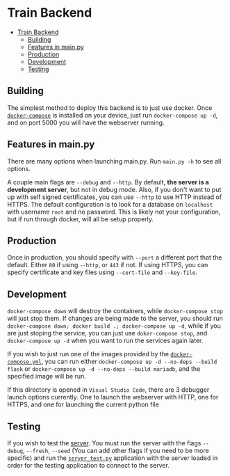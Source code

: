 # Train Backend

- [Train Backend](#train-backend)
  - [Building](#building)
  - [Features in main.py](#features-in-mainpy)
  - [Production](#production)
  - [Development](#development)
  - [Testing](#testing)

## Building

The simplest method to deploy this backend is to just use docker. Once [`docker-compose`](https://docs.docker.com/compose/install/) is installed on your device, just run `docker-compose up -d`, and on port 5000 you will have the webserver running.

## Features in main.py

There are many options when launching main.py. Run `main.py -h` to see all options.

A couple main flags are `--debug` and `--http`. By default, **the server is a development server**, but not in debug mode. Also, if you don't want to put up with self signed certificates, you can use `--http` to use HTTP instead of HTTPS. The default configuration is to look for a database on `localhost` with username `root` and no password. This is likely not your configuration, but if run through docker, will all be setup properly.

## Production

Once in production, you should specify with `--port` a different port that the default. Either `80` if using `--http`, or `443` if not. If using HTTPS, you can specify certificate and key files using `--cert-file` and `--key-file`.

## Development

`docker-compose down` will destroy the containers, while `docker-compose stop` will just stop them. If changes are being made to the server, you should run `docker-compose down; docker build .; docker-compose up -d`, while if you are just stoping the service, you can just use `doker-compose stop`, and `docker-compose up -d` when you want to run the services again later.

If you wish to just run one of the images provided by the [`docker-compose.yml`](/docker-compose.yml), you can run either `docker-compose up -d --no-deps --build flask` or `docker-compose up -d --no-deps --build mariadb`, and the specified image will be run.

If this directory is opened in `Visual Studio Code`, there are 3 debugger launch options currently. One to launch the webserver with HTTP, one for HTTPS, and one for launching the current python file

## Testing

If you wish to test the [server](src/main.py). You must run the server with the flags `--debug`, `--fresh`, `--seed` (You can add other flags if you need to be more specific) and run the [`server_test.py`](tests/server_test.py) application with the server loaded in order for the testing application to connect to the server.
